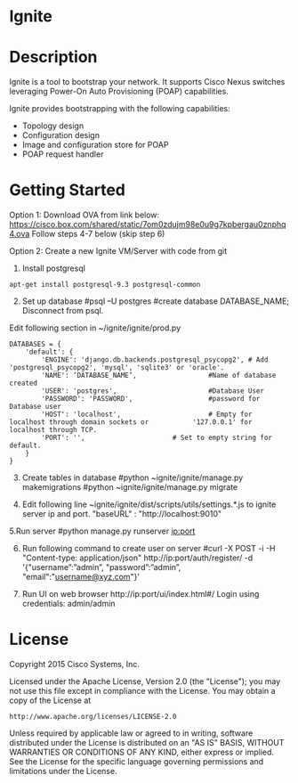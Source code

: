 # Ignite

# Description

Ignite is a tool to bootstrap your network. It supports Cisco Nexus switches leveraging Power-On Auto Provisioning (POAP) capabilities.

Ignite provides bootstrapping with the following capabilities:
* Topology design
* Configuration design
* Image and configuration store for POAP
* POAP request handler

# Getting Started

Option 1: Download OVA from link below:
https://cisco.box.com/shared/static/7om0zdujm98e0u9g7kpbergau0znphq4.ova
Follow steps 4-7 below (skip step 6)

Option 2: Create a new Ignite VM/Server with code from git
1. Install postgresql
```
apt-get install postgresql-9.3 postgresql-common
```

2. Set up database
#psql  –U postgres
#create database  DATABASE_NAME;
Disconnect from psql.

Edit  following section in ~/ignite/ignite/prod.py
```
DATABASES = {
    'default': {
        'ENGINE': 'django.db.backends.postgresql_psycopg2', # Add 'postgresql_psycopg2', 'mysql', 'sqlite3' or 'oracle'.
        'NAME': ‘DATABASE_NAME’,                  #Name of database created
        'USER': 'postgres',                       #Database User
        'PASSWORD': 'PASSWORD',                   #password for Database user
        'HOST': 'localhost',                      # Empty for localhost through domain sockets or           '127.0.0.1' for localhost through TCP.
        'PORT': '',                      # Set to empty string for default.
    }
}
```

3. Create tables in database
#python ~ignite/ignite/manage.py makemigrations
#python ~ignite/ignite/manage.py migrate

4. Edit following line ~ignite/ignite/dist/scripts/utils/settings.*.js to ignite server ip and port.
"baseURL" : "http://localhost:9010"

5.Run server
#python manage.py runserver <ip:port>

6. Run following command to create user on server
#curl -X POST -i -H "Content-type: application/json" http://ip:port/auth/register/  -d '{"username”:”admin”, "password”:”admin”, "email":"username@xyz.com"}'

7. Run UI on web browser
http://ip:port/ui/index.html#/
Login using credentials: admin/admin

# License

Copyright 2015 Cisco Systems, Inc.

Licensed under the Apache License, Version 2.0 (the "License");
you may not use this file except in compliance with the License.
You may obtain a copy of the License at

    http://www.apache.org/licenses/LICENSE-2.0

Unless required by applicable law or agreed to in writing, software
distributed under the License is distributed on an "AS IS" BASIS,
WITHOUT WARRANTIES OR CONDITIONS OF ANY KIND, either express or implied.
See the License for the specific language governing permissions and
limitations under the License.
